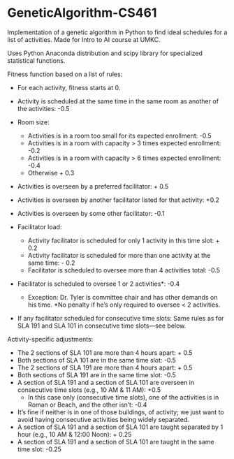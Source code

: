 # GeneticAlgorithm-CS461
Implementation of a genetic algorithm in Python to find ideal schedules for a list of activities. Made for Intro to AI course at UMKC.

Uses Python Anaconda distribution and scipy library for specialized statistical functions.

Fitness function based on a list of rules:
*	For each activity, fitness starts at 0.
*	Activity is scheduled at the same time in the same room as another of the activities: -0.5
*	Room size:
    * Activities is in a room too small for its expected enrollment: -0.5
    *	Activities is in a room with capacity > 3 times expected enrollment: -0.2
    *	Activities is in a room with capacity > 6 times expected enrollment: -0.4
    * Otherwise + 0.3
*	Activities is overseen by a preferred facilitator: + 0.5
*	Activities is overseen by another facilitator listed for that activity: +0.2
*	Activities is overseen by some other facilitator: -0.1
*	Facilitator load:
    *	Activity facilitator is scheduled for only 1 activity in this time slot: + 0.2
    *	Activity facilitator is scheduled for more than one activity at the same time: - 0.2
    *	Facilitator is scheduled to oversee more than 4 activities total: -0.5
 
*	Facilitator is scheduled to oversee 1 or 2 activities*: -0.4
    *	Exception: Dr. Tyler is committee chair and has other demands on his time. 
    \*No penalty if he’s only required to oversee < 2 activities.
*	If any facilitator scheduled for consecutive time slots: Same rules as for SLA 191 and SLA 101 in consecutive time slots—see below.

Activity-specific adjustments:
*	The 2 sections of SLA 101 are more than 4 hours apart: + 0.5
*	Both sections of SLA 101 are in the same time slot: -0.5
*	The 2 sections of SLA 191 are more than 4 hours apart: + 0.5
*	Both sections of SLA 191 are in the same time slot: -0.5
*	A section of SLA 191 and a section of SLA 101 are overseen in consecutive time slots (e.g., 10 AM & 11 AM): +0.5
    *	In this case only (consecutive time slots), one of the activities is in Roman or Beach, and the other isn’t: -0.4
*	It’s fine if neither is in one of those buildings, of activity; we just want to avoid having consecutive activities being widely separated. 	
*	A section of SLA 191 and a section of SLA 101 are taught separated by 1 hour (e.g., 10 AM & 12:00 Noon): + 0.25
*	A section of SLA 191 and a section of SLA 101 are taught in the same time slot: -0.25
